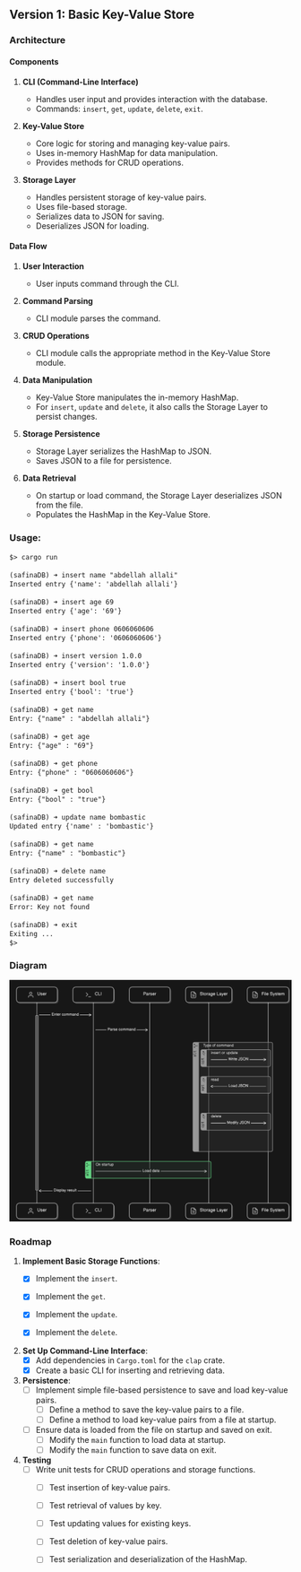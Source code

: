 
## Version 1: Basic Key-Value Store

### Architecture

#### Components
1. **CLI (Command-Line Interface)**
   - Handles user input and provides interaction with the database.
   - Commands: `insert`, `get`, `update`, `delete`, `exit`.

2. **Key-Value Store**
   - Core logic for storing and managing key-value pairs.
   - Uses in-memory HashMap for data manipulation.
   - Provides methods for CRUD operations.

3. **Storage Layer**
   - Handles persistent storage of key-value pairs.
   - Uses file-based storage.
   - Serializes data to JSON for saving.
   - Deserializes JSON for loading.

#### Data Flow

1. **User Interaction**
   - User inputs command through the CLI.

2. **Command Parsing**
   - CLI module parses the command.

3. **CRUD Operations**
   - CLI module calls the appropriate method in the Key-Value Store module.

4. **Data Manipulation**
   - Key-Value Store manipulates the in-memory HashMap.
   - For `insert`, `update` and `delete`, it also calls the Storage Layer to persist changes.

5. **Storage Persistence**
   - Storage Layer serializes the HashMap to JSON.
   - Saves JSON to a file for persistence.

6. **Data Retrieval**
   - On startup or load command, the Storage Layer deserializes JSON from the file.
   - Populates the HashMap in the Key-Value Store.
### Usage:
```shell
$> cargo run

(safinaDB) ➜ insert name "abdellah allali"
Inserted entry {'name': 'abdellah allali'}

(safinaDB) ➜ insert age 69
Inserted entry {'age': '69'}

(safinaDB) ➜ insert phone 0606060606
Inserted entry {'phone': '0606060606'}

(safinaDB) ➜ insert version 1.0.0
Inserted entry {'version': '1.0.0'}

(safinaDB) ➜ insert bool true
Inserted entry {'bool': 'true'}

(safinaDB) ➜ get name
Entry: {"name" : "abdellah allali"}

(safinaDB) ➜ get age
Entry: {"age" : "69"}

(safinaDB) ➜ get phone
Entry: {"phone" : "0606060606"}

(safinaDB) ➜ get bool
Entry: {"bool" : "true"}

(safinaDB) ➜ update name bombastic
Updated entry {'name' : 'bombastic'}

(safinaDB) ➜ get name
Entry: {"name" : "bombastic"}

(safinaDB) ➜ delete name
Entry deleted successfully

(safinaDB) ➜ get name
Error: Key not found

(safinaDB) ➜ exit
Exiting ...
$>
```
### Diagram

<img src="../ressources/version1-diagram.png" alt="v1-diagram" width="900">


### Roadmap


1. **Implement Basic Storage Functions**:
    - [x] Implement the `insert`.
    - [x] Implement the `get`.
    - [x] Implement the `update`.
    - [x] Implement the `delete`.


2. **Set Up Command-Line Interface**:
    - [x] Add dependencies in `Cargo.toml` for the `clap` crate.
    - [x] Create a basic CLI for inserting and retrieving data.

4. **Persistence**:
    - [ ] Implement simple file-based persistence to save and load key-value pairs.
        - [ ] Define a method to save the key-value pairs to a file.
        - [ ] Define a method to load key-value pairs from a file at startup.
    - [ ] Ensure data is loaded from the file on startup and saved on exit.
        - [ ] Modify the `main` function to load data at startup.
        - [ ] Modify the `main` function to save data on exit.
5.  **Testing**
    - [ ] Write unit tests for CRUD operations and storage functions.
      - [ ] Test insertion of key-value pairs.
      - [ ] Test retrieval of values by key.
      - [ ] Test updating values for existing keys.
      - [ ] Test deletion of key-value pairs.
      - [ ] Test serialization and deserialization of the HashMap.
  
